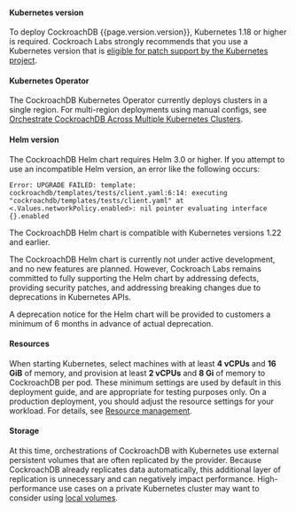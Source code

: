 #### Kubernetes version

To deploy CockroachDB {{page.version.version}}, Kubernetes 1.18 or higher is required. Cockroach Labs strongly recommends that you use a Kubernetes version that is [eligible for patch support by the Kubernetes project](https://kubernetes.io/releases/).

#### Kubernetes Operator

The CockroachDB Kubernetes Operator currently deploys clusters in a single region. For multi-region deployments using manual configs, see [Orchestrate CockroachDB Across Multiple Kubernetes Clusters](orchestrate-cockroachdb-with-kubernetes-multi-cluster.html).

#### Helm version

The CockroachDB Helm chart requires Helm 3.0 or higher. If you attempt to use an incompatible Helm version, an error like the following occurs:

~~~ shell
Error: UPGRADE FAILED: template: cockroachdb/templates/tests/client.yaml:6:14: executing "cockroachdb/templates/tests/client.yaml" at <.Values.networkPolicy.enabled>: nil pointer evaluating interface {}.enabled
~~~

The CockroachDB Helm chart is compatible with Kubernetes versions 1.22 and earlier.

The CockroachDB Helm chart is currently not under active development, and no new features are planned. However, Cockroach Labs remains committed to fully supporting the Helm chart by addressing defects, providing security patches, and addressing breaking changes due to deprecations in Kubernetes APIs.

A deprecation notice for the Helm chart will be provided to customers a minimum of 6 months in advance of actual deprecation.

#### Resources

When starting Kubernetes, select machines with at least **4 vCPUs** and **16 GiB** of memory, and provision at least **2 vCPUs** and **8 Gi** of memory to CockroachDB per pod. These minimum settings are used by default in this deployment guide, and are appropriate for testing purposes only. On a production deployment, you should adjust the resource settings for your workload. For details, see [Resource management](configure-cockroachdb-kubernetes.html#memory-and-cpu).

#### Storage

At this time, orchestrations of CockroachDB with Kubernetes use external persistent volumes that are often replicated by the provider. Because CockroachDB already replicates data automatically, this additional layer of replication is unnecessary and can negatively impact performance. High-performance use cases on a private Kubernetes cluster may want to consider using [local volumes](https://kubernetes.io/docs/concepts/storage/volumes/#local).

